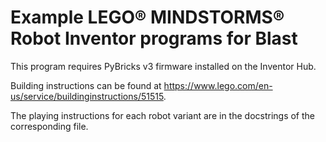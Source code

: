# Example LEGO® MINDSTORMS® Robot Inventor programs for Blast

This program requires PyBricks v3 firmware installed on the Inventor Hub.

Building instructions can be found at https://www.lego.com/en-us/service/buildinginstructions/51515.

The playing instructions for each robot variant are in the docstrings of the corresponding file.

